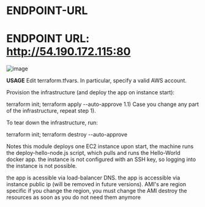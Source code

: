 # ENDPOINT-URL
ENDPOINT URL:
http://54.190.172.115:80
=========================================

![image](https://user-images.githubusercontent.com/13271875/117990460-d1031200-b35a-11eb-8ae9-cb10bf8b4fe3.png)

**USAGE**
Edit terraform.tfvars. In particular, specify a valid AWS account.

Provision the infrastructure (and deploy the app on instance start):

terraform init; terraform apply --auto-approve
1.1) Case you change any part of the infrastructure, repeat step 1).

To tear down the infrastructure, run:

terraform init; terraform destroy --auto-approve

Notes
this module deploys one EC2 instance
upon start, the machine runs the deploy-hello-node.js script, which
pulls and runs the Hello-World docker app.
the instance is not configured with an SSH key, so logging into the instance is not possible.

the app is acessible via load-balancer DNS.
the app is accessible via instance public ip (will be removed in future versions).
AMI's are region specific
if you change the region, you must change the AMI
destroy the resources as soon as you do not need them anymore

